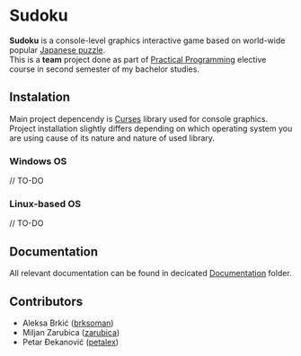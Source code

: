 # Sudoku
**Sudoku** is a console-level graphics interactive game based on world-wide popular [Japanese puzzle][1].<br />
This is a **team** project done as part of [Practical Programming][2] elective course in second semester of my bachelor studies.

## Instalation
Main project depencendy is [Curses][3] library used for console graphics. Project installation slightly differs depending on which operating system you are using cause of its nature and nature of used library.

### Windows OS
// TO-DO

### Linux-based OS
// TO-DO

## Documentation
All relevant documentation can be found in decicated [Documentation][4] folder.

## Contributors
* Aleksa Brkić ([brksoman][5])
* Miljan Zarubica ([zarubica][6])
* Petar Đekanović ([petalex][7])

[1]: https://en.wikipedia.org/wiki/Sudoku
[2]: https://rti.etf.bg.ac.rs/rti/ir1pp2/index_si.html
[3]: https://en.wikipedia.org/wiki/Curses_(programming_library)#pcurses_and_PDCurses
[4]: https://github.com/petalex/sudoku/tree/master/docs
[5]: https://github.com/brksoman
[6]: https://github.com/zarubica
[7]: https://github.com/petalex
